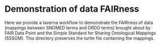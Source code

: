 # Demonstration of data FAIRness 
Here we provide a taverna workflow to demonstrate the FAIRness of data (mappings between SNOMED terms and ORDO terms) brought about by FAIR Data Point and the Simple Standard for Sharing Ontological Mappings (SSSOM). This directory preserves the turtle file containing the mappings. 

